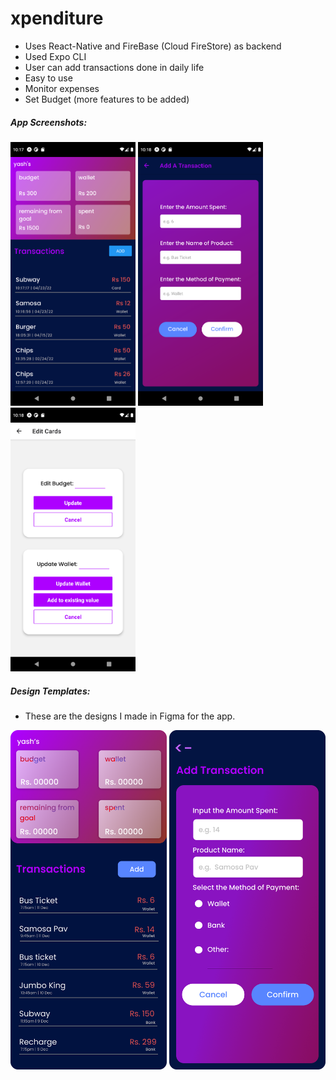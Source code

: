 # xpenditure

- Uses React-Native and FireBase (Cloud FireStore) as backend
- Used Expo CLI
- User can add transactions done in daily life
- Easy to use
- Monitor expenses
- Set Budget
(more features to be added)

##### App Screenshots:

<img src="./assets/working-app-images/HomeScreen.png" width="200">
<img src="./assets/working-app-images/AddTransactionScreen.png" width="200">
<img src="./assets/working-app-images/EditCardsScreen.png" width="200">

##### Design Templates:
- These are the designs I made in Figma for the app.

<img src="./assets/design/HomeScreen.png" alt="Home Screen Design" width="250"/>
<img src="./assets/design/AddTransactionScreen.png" alt="Add New Transaction Screen Design" width="250"/>
